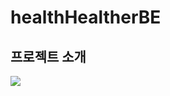 # healthHealtherBE
## 프로젝트 소개
![](https://velog.velcdn.com/images/choidongkuen/post/5d974011-0352-4112-a4ec-536dcf7ef3a7/image.png)
